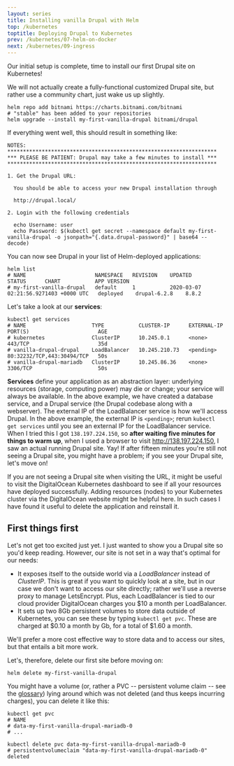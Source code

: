 ```yaml
---
layout: series
title: Installing vanilla Drupal with Helm
top: /kubernetes
toptitle: Deploying Drupal to Kubernetes
prev: /kubernetes/07-helm-on-docker
next: /kubernetes/09-ingress
---
```


Our initial setup is complete, time to install our first Drupal site on Kubernetes!

We will not actually create a fully-functional customized Drupal site, but rather use a community chart, just wake us up slightly.

    helm repo add bitnami https://charts.bitnami.com/bitnami
    # "stable" has been added to your repositories
    helm upgrade --install my-first-vanilla-drupal bitnami/drupal

If everything went well, this should result in something like:

    NOTES:
    *******************************************************************
    *** PLEASE BE PATIENT: Drupal may take a few minutes to install ***
    *******************************************************************

    1. Get the Drupal URL:

      You should be able to access your new Drupal installation through

      http://drupal.local/

    2. Login with the following credentials

      echo Username: user
      echo Password: $(kubectl get secret --namespace default my-first-vanilla-drupal -o jsonpath="{.data.drupal-password}" | base64 --decode)

You can now see Drupal in your list of Helm-deployed applications:

    helm list
    # NAME                   	NAMESPACE	REVISION	UPDATED                              	STATUS  	CHART       	APP VERSION
    # my-first-vanilla-drupal	default  	1       	2020-03-07 02:21:56.9271403 +0000 UTC	deployed	drupal-6.2.8	8.8.2

Let's take a look at our **services**:

    kubectl get services
    # NAME                     TYPE           CLUSTER-IP      EXTERNAL-IP   PORT(S)                      AGE
    # kubernetes               ClusterIP      10.245.0.1      <none>        443/TCP                      35d
    # vanilla-drupal-drupal    LoadBalancer   10.245.210.73   <pending>     80:32232/TCP,443:30494/TCP   50s
    # vanilla-drupal-mariadb   ClusterIP      10.245.86.36    <none>        3306/TCP                     50s

**Services** define your application as an abstraction layer: underlying resources (storage, computing power) may die or change; your service will always be available. In the above example, we have created a database service, and a Drupal service (the Drupal codebase along with a webserver). The external IP of the LoadBalancer service is how we'll access Drupal. In the above example, the external IP is `<pending>`; rerun `kubectl get services` until you see an external IP for the LoadBalancer service. When I tried this I got `138.197.224.150`, so **after waiting five minutes for things to warm up**, when I used a browser to visit http://138.197.224.150, I saw an actual running Drupal site. Yay! If after fifteen minutes you're still not seeing a Drupal site, you might have a problem; if you see your Drupal site, let's move on!

If you are not seeing a Drupal site when visiting the URL, it might be useful to visit the DigitalOcean Kubernetes dashboard to see if all your resources have deployed successfully. Adding resources (nodes) to your Kubernetes cluster via the DigitalOcean website might be helpful here. In such cases I have found it useful to delete the application and reinstall it.

First things first
-----

Let's not get too excited just yet. I just wanted to show you a Drupal site so you'd keep reading. However, our site is not set in a way that's optimal for our needs:

* It exposes itself to the outside world via a _LoadBalancer_ instead of _ClusterIP_. This is great if you want to quickly look at a site, but in our case we don't want to access our site directly; rather we'll use a reverse proxy to manage LetsEncrypt. Plus, each LoadBalancer is tied to our cloud provider DigitalOcean charges you $10 a month per LoadBalancer.
* It sets up two 8Gb persistent volumes to store data outside of Kubernetes, you can see these by typing `kubectl get pvc`. These are charged at $0.10 a month by Gb, for a total of $1.60 a month.

We'll prefer a more cost effective way to store data and to access our sites, but that entails a bit more work.

Let's, therefore, delete our first site before moving on:

    helm delete my-first-vanilla-drupal

You might have a volume (or, rather a PVC -- persistent volume claim -- see the [glossary](https://blog.dcycle.com/kubernetes/glossary/)) lying around which was not deleted (and thus keeps incurring charges), you can delete it like this:

    kubectl get pvc
    # NAME
    # data-my-first-vanilla-drupal-mariadb-0
    # ...

    kubectl delete pvc data-my-first-vanilla-drupal-mariadb-0
    # persistentvolumeclaim "data-my-first-vanilla-drupal-mariadb-0" deleted
